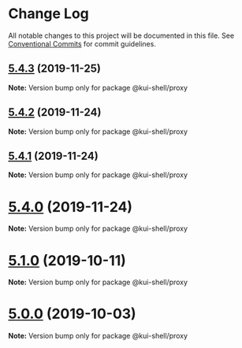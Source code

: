 # Change Log

All notable changes to this project will be documented in this file.
See [Conventional Commits](https://conventionalcommits.org) for commit guidelines.

## [5.4.3](https://github.com/IBM/kui/compare/v4.5.0...v5.4.3) (2019-11-25)

**Note:** Version bump only for package @kui-shell/proxy

## [5.4.2](https://github.com/IBM/kui/compare/v4.5.0...v5.4.2) (2019-11-24)

**Note:** Version bump only for package @kui-shell/proxy

## [5.4.1](https://github.com/IBM/kui/compare/v5.4.0...v5.4.1) (2019-11-24)

**Note:** Version bump only for package @kui-shell/proxy

# [5.4.0](https://github.com/IBM/kui/compare/v4.5.0...v5.4.0) (2019-11-24)

**Note:** Version bump only for package @kui-shell/proxy

# [5.1.0](https://github.com/IBM/kui/compare/v4.5.0...v5.1.0) (2019-10-11)

**Note:** Version bump only for package @kui-shell/proxy

# [5.0.0](https://github.com/IBM/kui/compare/v4.5.0...v5.0.0) (2019-10-03)

**Note:** Version bump only for package @kui-shell/proxy
